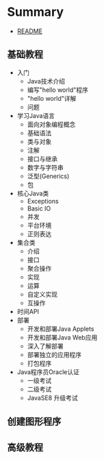 # Summary

* [README](README.md)

## 基础教程 
* 入门
	* Java技术介绍
	* 编写"hello world"程序
	* "hello world"详解
	* 问题
* 学习Java语言
	* 面向对象编程概念
	* 基础语法
	* 类与对象
	* 注解
	* 接口与继承
	* 数字与字符串
	* 泛型(Generics)
	* 包
* 核心Java类
	* Exceptions
	* Basic IO
	* 并发
	* 平台环境
	* 正则表达
* 集合类
	* 介绍
	* 接口
	* 聚合操作
	* 实现
	* 运算
	* 自定义实现
	* 互操作
* 时间API
* 部署
	* 开发和部署Java Applets
	* 开发和部署Java Web应用
	* 深入了解部署
	* 部署独立的应用程序
	* 打包程序
* Java程序员Oracle认证
	* 一级考试
	* 二级考试
	* JavaSE8 升级考试

## 创建图形程序 

## 高级教程
